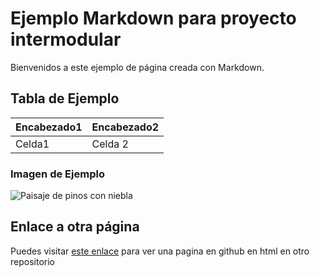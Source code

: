 <!-- Ejemplo pag web markdown Sara Lacalle Garcia -->
# Ejemplo Markdown para proyecto intermodular

Bienvenidos a este ejemplo de página creada con Markdown.

## Tabla de Ejemplo


|Encabezado1 |Encabezado2|
|------------|-----------|
| Celda1     | Celda 2        | 

### Imagen de Ejemplo

![Paisaje de pinos con niebla](https://images.unsplash.com/photo-1732130318657-c8740c0f5215?q=80&w=2070&auto=format&fit=crop&ixlib=rb-4.0.3&ixid=M3wxMjA3fDB8MHxwaG90by1wYWdlfHx8fGVufDB8fHx8fA%3D%3D)

## Enlace a otra página

Puedes visitar [este enlace]([https://github.com/SarLacGar/SarLacGar.github.io](https://github.com/SarLacGar/Ejemplo_pagina_enlaces_html)) para ver una  pagina en github en html en otro repositorio

